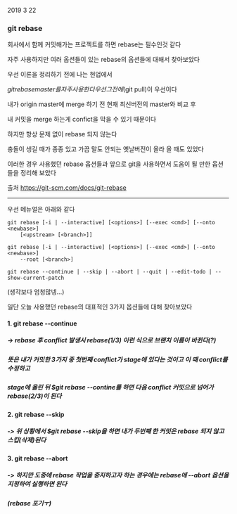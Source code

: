 2019 3 22

### git rebase

회사에서 함께 커밋해가는 프로젝트를 하면 rebase는 필수인것 같다

자주 사용하지만 여러 옵션들이 있는 rebase의 옵션들에 대해서 찾아보았다

우선 이론을 정리하기 전에 나는 현업에서

$git rebase master
를 자주 사용한다 우선 그 전에 ($git pull)이 우선이다

내가 origin master에 merge 하기 전 현재 최신버전의 master와 비교 후

내 커밋을 merge 하는게 confict을 막을 수 있기 때문이다

하지만 항상 문제 없이 rebase 되지 않는다

충돌이 생길 때가 종종 있고 가끔 말도 안되는 옛날버전이 올라 올 때도 있었다

이러한 경우 사용했던 rebase 옵션들과 앞으로 git을 사용하면서 도움이 될 만한 옵션들을 정리해 보았다

출처 https://git-scm.com/docs/git-rebase
***
우선 메뉴얼은 아래와 같다
```
git rebase [-i | --interactive] [<options>] [--exec <cmd>] [--onto <newbase>]
	[<upstream> [<branch>]]
  
git rebase [-i | --interactive] [<options>] [--exec <cmd>] [--onto <newbase>]
	--root [<branch>]
  
git rebase --continue | --skip | --abort | --quit | --edit-todo | --show-current-patch
```
(생각보다 엄청많넹...)

일단 오늘 사용했던 rebase의 대표적인 3가지 옵션들에 대해 찾아보았다

#### 1. git rebase --continue
##### -> rebase 후 conflict 발생시 rebase(1/3) 이런 식으로 브랜치 이름이 바뀐다(?)
#####   뜻은 내가 커밋한 3가지 중 첫번째 conflict가 stage에 있다는 것이고 이 때 conflict를 수정하고
#####   stage에 올린 뒤 $git rebase --contine를 하면 다음 conflict 커밋으로 넘어가 rebase(2/3)이 된다

#### 2. git rebase --skip
##### -> 위 상황에서 $git rebase --skip을 하면 내가 두번째 한 커밋은 rebase 되지 않고 스킵(삭제)된다

#### 3. git rebase --abort
##### -> 하지만 도중에 rebase 작업을 중지하고자 하는 경우에는 rebase에 --abort 옵션을 지정하여 실행하면 된다
#####    (rebase 포기ㅜ)

